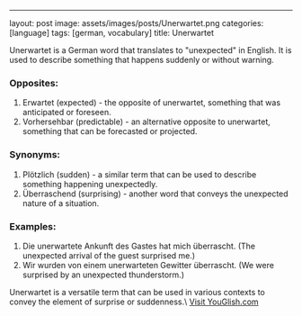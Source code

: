---
layout: post
image: assets/images/posts/Unerwartet.png
categories: [language]
tags: [german, vocabulary]
title: Unerwartet

Unerwartet is a German word that translates to "unexpected" in English. It is used to describe something that happens suddenly or without warning. 

### Opposites:
1. Erwartet (expected) - the opposite of unerwartet, something that was anticipated or foreseen.
2. Vorhersehbar (predictable) - an alternative opposite to unerwartet, something that can be forecasted or projected.

### Synonyms:
1. Plötzlich (sudden) - a similar term that can be used to describe something happening unexpectedly.
2. Überraschend (surprising) - another word that conveys the unexpected nature of a situation.

### Examples:
1. Die unerwartete Ankunft des Gastes hat mich überrascht. (The unexpected arrival of the guest surprised me.)
2. Wir wurden von einem unerwarteten Gewitter überrascht. (We were surprised by an unexpected thunderstorm.)

Unerwartet is a versatile term that can be used in various contexts to convey the element of surprise or suddenness.\ <a id="yg-widget-0" class="youglish-widget" data-query="Unerwartet" data-lang="german" data-components="8412" data-auto-start="0" data-bkg-color="theme_light" data-title="How%20to%20pronounce%20Unerwartet%20in%20German"  rel="nofollow" href="https://youglish.com">Visit YouGlish.com</a><script async src="https://youglish.com/public/emb/widget.js" charset="utf-8"></script>